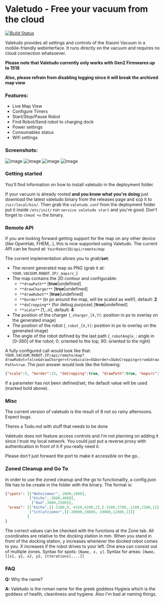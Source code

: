 # Valetudo - Free your vacuum from the cloud

[![Build Status](https://travis-ci.com/Hypfer/Valetudo.svg?branch=master)](https://travis-ci.com/Hypfer/Valetudo)

Valetudo provides all settings and controls of the Xiaomi Vacuum in a mobile-friendly webinterface.
It runs directly on the vacuum and requires no cloud connection whatsoever.

**Please note that Valetudo currently only works with Gen2 Firmwares up to 1518**

**Also, please refrain from disabling logging since it will break the archived map view**

### Features:
* Live Map View
* Configure Timers
* Start/Stop/Pause Robot
* Find Robot/Send robot to charging dock
* Power settings
* Consumables status
* Wifi settings

### Screenshots:

![image](https://user-images.githubusercontent.com/974410/42618909-a9158af4-85b6-11e8-883e-9d6bab7aecc3.png)
![image](https://user-images.githubusercontent.com/974410/43033921-2c6036ac-8cd3-11e8-8c2f-b47125078a4a.png)
![image](https://user-images.githubusercontent.com/974410/42618944-cd155560-85b6-11e8-9642-9ef9c4b80e57.png)
![image](https://user-images.githubusercontent.com/974410/42618985-f74c827c-85b6-11e8-8eb5-4ea94d5b43bc.png)


### Getting started
You'll find information on how to install valetudo in the deployment folder.

If your vacuum is already rooted **and you know what you're doing** 
just download the latest valetudo binary from the releases page and scp it to `/usr/local/bin/`.
Then grab the `valetudo.conf` from the deployment folder put it inside `/etc/init/`
 run `service valetudo start` and you're good. Don't forget to `chmod +x` the binary.

### Remote API
If you are looking forward getting support for the map on any other device (like OpenHab, FHEM,..), this is now supported using Valetudo.
The current API can be found at:
`YourRobotID/api/remote/map`

The current implementation allows you to _grab_/**set**:
* The recent generated map as PNG (grab it at: `YOUR.VACUUM.ROBOT.IP/_mapsrc_`)
* The map contains the 2D contour and configurable: 
   - `**drawPath**` [**true**|undefined]
   - `**drawCharger**` [**true**|undefined]
   - `**drawRobot**` [**true**|undefined]
   - `**border**` (in px around the map, will be scaled as well!), default: **2**
   - `**doCropping**` (for debug purpose) [**true**|undefined]
   - `**scale**` [1,..n], default: **4**
* The position of the charger (`_charger_[X,Y]`: position in px to overlay on the generated image)
* The position of the robot (`_robot_[X,Y]`: position in px to overlay on the generated image)
* The angle of the robot defined by the last path (`_robotAngle_`: angle in [0-360] of the robot; 0: oriented to the top, 90: oriented to the right)

A fully configured call would look like that:
`YOUR.VACUUM.ROBOT.IP/api/remote/map?drawRobot=false&drawCharger=true&scale=5&border=3&doCropping=true&drawPath=true`.
The json answer would look like the following:
```json
{"scale":5, "border":15, "doCropping":true, "drawPath":true, "mapsrc":"/maps/2018-08-19_10-43-50.png", "drawCharger":true, "charger":[65,620], "drawRobot":false, "robot":[51,625], "robotAngle":90}
```
If a parameter has not been defined/set, the default value will be used (marked bold above).

### Misc
The current version of valetudo is the result of 8 not so rainy afternoons. Expect bugs.

Theres a Todo.md with stuff that needs to be done


Valetudo does not feature access controls and I'm not planning on adding it since I trust my local network.
You could just put a reverse proxy with authentication in front of it if you really need it.

Please don't just forward the port to make it accessible on the go..

### Zoned Cleanup and Go To
In order to use the zoned cleanup and the go to functionality, a config.json file has to be create in the folder with the binary. The format is:
```json
{"spots": [["Wohnzimmer",-2000,1000],
           ["Küche",-3800,4000],
            ["Bad",3000,2500]],
 "areas": [["Küche",[[-3100,0,-4150,4200,2],[-3100,3700,-2100,2300,1]] ],
           ["Schlafzimmer",[[-20000,10000,-19000,12000,1]]]
          ]
}
```
The correct values can be checked with the functions at the Zone tab. All coordinates are relative to the docking station in mm. When you stand in front of the docking station, y increases whenever the docked robot comes to you. X increases if the robot drives to your left. One area can consist out of multiple zones.
Syntax for spots: ```[Name, x, y]```. Syntax for areas: ```[Name, [[x1, y1, x2, y2, itterations],...]]```

### FAQ
**Q:** Why the name?

**A:** Valetudo is the roman name for the greek goddess Hygieia which is the goddess of health, cleanliness and hygiene. Also I'm bad at naming things.
